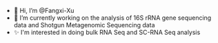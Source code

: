 - 👋 Hi, I’m @Fangxi-Xu
- 🌱 I’m currently working on the analysis of 16S rRNA gene sequencing data and Shotgun Metagenomic Sequencing data
- ✨ I'm interested in doing bulk RNA Seq and SC-RNA Seq analysis


<!---
Fangxi-Xu/Fangxi-Xu is a ✨ special ✨ repository because its `README.md` (this file) appears on your GitHub profile.
You can click the Preview link to take a look at your changes.
--->
